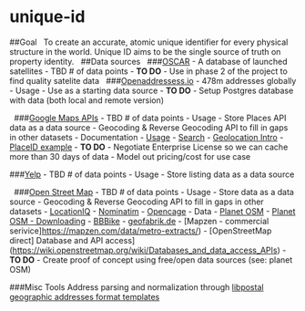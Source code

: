# unique-id

##Goal
 
To create an accurate, atomic unique identifier for every physical structure in the world. Unique ID aims to be the single source of truth on property identity.
 
##Data sources
 
###[OSCAR](https://www.wmo-sat.info/oscar/)
    -   A database of launched satellites
    -   TBD # of data points
    -   **TO DO**
        -   Use in phase 2 of the project to find quality satelite data
 
###[Openaddressess.io](https://openaddresses.io/)
    -   478m addresses globally
    -   Usage
        -   Use as a starting data source
    -   **TO DO**
        -   Setup Postgres database with data (both local and remote version)


 
###[Google Maps APIs](https://developers.google.com/maps)
    -   TBD # of data points
    -   Usage
        -   Store Places API data as a data source
        -   Geocoding & Reverse Geocoding API to fill in gaps in other datasets
    -   Documentation
        -   [Usage](https://developers.google.com/places/web-service/usage)
        -   [Search](https://developers.google.com/places/web-service/search)
        -   [Geolocation Intro](https://developers.google.com/maps/documentation/geolocation/intro)
        -   [PlaceID example](https://developers.google.com/places/web-service/place-id#example-using-the-places-api-web-service)
    -   **TO DO**
        -   Negotiate Enterprise License so we can cache more than 30 days of data
        -   Model out pricing/cost for use case

###[Yelp](https://www.yelp.com/developers/documentation/v2/overview)
    -   TBD # of data points
    -   Usage
        -   Store listing data as a data source

 
###[Open Street Map](https://www.openstreetmap.org)
    -   TBD # of data points
    -   Usage
        -   Store data as a data source
        -   Geocoding & Reverse Geocoding API to fill in gaps in other datasets
            -   [LocationIQ](https://locationiq.org)
            -   [Nominatim](https://wiki.openstreetmap.org/wiki/Nominatim)
            -   [Opencage](https://geocoder.opencagedata.com/)
    -   Data
        -   [Planet OSM](http://planet.openstreetmap.org/)
        -   [Planet OSM - Downloading](https://wiki.openstreetmap.org/wiki/Planet.osm#Downloading)
        -   [BBBike](http://download.bbbike.org/osm/)
        -   [geofabrik.de](http://download.geofabrik.de/)
        -   [Mapzen - commercial serivice]https://mapzen.com/data/metro-extracts/)
        -   [OpenStreetMap direct] Database and API access](https://wiki.openstreetmap.org/wiki/Databases_and_data_access_APIs)
    -   **TO DO**
        -   Create proof of concept using free/open data sources (see: planet OSM)


###Misc Tools
Address parsing and normalization through [libpostal](https://github.com/openvenues/libpostal)
[geographic addresses format templates](https://github.com/OpenCageData/address-formatting)

 
 
 
 
